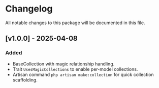 # Changelog

All notable changes to this package will be documented in this file.

## [v1.0.0] - 2025-04-08

### Added

- BaseCollection with magic relationship handling.
- Trait `UsesMagicCollections` to enable per-model collections.
- Artisan command `php artisan make:collection` for quick collection scaffolding.
